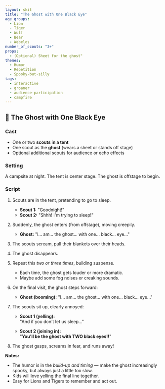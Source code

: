 ```yaml
---
layout: skit
title: "The Ghost with One Black Eye"
age_groups:
  - Lion
  - Tiger
  - Wolf
  - Bear
  - Webelos
number_of_scouts: "3+"
props:
  - (Optional) Sheet for the ghost"
themes:
  - Humor
  - Repetition
  - Spooky-but-silly
tags:
  - interactive
  - groaner
  - audience-participation
  - campfire
---
```


## 👻 The Ghost with One Black Eye

### Cast
- One or two **scouts in a tent**
- One scout as the **ghost** (wears a sheet or stands off stage)
- Optional additional scouts for audience or echo effects

### Setting
A campsite at night. The tent is center stage. The ghost is offstage to begin.

### Script

1. Scouts are in the tent, pretending to go to sleep.

   - **Scout 1:** "Goodnight!"
   - **Scout 2:** "Shhh! I'm trying to sleep!"

2. Suddenly, the ghost enters (from offstage), moving creepily.

   - **Ghost:** "I… am… the ghost… with one… black… eye…"

3. The scouts scream, pull their blankets over their heads.

4. The ghost disappears.

5. Repeat this *two or three times*, building suspense.

   - Each time, the ghost gets louder or more dramatic.
   - Maybe add some fog noises or creaking sounds.

6. On the final visit, the ghost steps forward:

   - **Ghost (booming):** "I… am… the ghost… with one… black… eye…"

7. The scouts sit up, clearly annoyed:

   - **Scout 1 (yelling):**  
     "And if you don't let us sleep…"

   - **Scout 2 (joining in):**  
     "**You'll be the ghost with TWO black eyes!!**"

8. The ghost gasps, screams in fear, and runs away!

**Notes:**

- The humor is in the *build-up and timing* — make the ghost increasingly spooky, but always just a little too slow.
- Kids will love yelling the final line together.
- Easy for Lions and Tigers to remember and act out.
